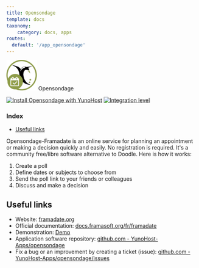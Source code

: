 ```yaml
---
title: Opensondage
template: docs
taxonomy:
    category: docs, apps
routes:
  default: '/app_opensondage'
---
```


<img src="/images/opensondage_logo.png" height="80px" alt="opensondage's logo"> Opensondage

[![Install Opensondage with YunoHost](https://install-app.yunohost.org/install-with-yunohost.png)](https://install-app.yunohost.org/?app=opensondage) [![Integration level](https://dash.yunohost.org/integration/opensondage.svg)](https://dash.yunohost.org/appci/app/opensondage)

### Index

- [Useful links](#useful-links)

Opensondage-Framadate is an online service for planning an appointment or making a decision quickly and easily. No registration is required. It's a community free/libre software alternative to Doodle.
Here is how it works:

1. Create a poll
2. Define dates or subjects to choose from
3. Send the poll link to your friends or colleagues
4. Discuss and make a decision

## Useful links

+ Website: [framadate.org](https://framadate.org)
+ Official documentation: [docs.framasoft.org/fr/framadate](https://docs.framasoft.org/en/framadate)
+ Demonstration: [Demo](https://framadate.org)
+ Application software repository: [github.com - YunoHost-Apps/opensondage](https://github.com/YunoHost-Apps/opensondage_ynh)
+ Fix a bug or an improvement by creating a ticket (issue): [github.com - YunoHost-Apps/opensondage/issues](https://github.com/YunoHost-Apps/opensondage_ynh/issues)
